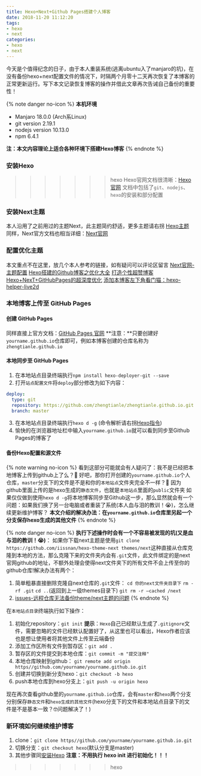 ```yaml
---
title: Hexo+Next+Github Pages搭建个人博客
date: 2018-11-20 11:12:20
tags: 
- hexo
- next
categories: 
- hexo
- next
---
```


今天是个值得纪念的日子，由于本人重装系统(逃离ubuntu入了manjaro的坑)，在没有备份hexo+next配置文件的情况下，时隔两个月零十二天再次恢复了本博客的正常更新运行。写下本文记录恢复博客的操作并借此文章再次告诫自己备份的重要性！

<!-- more -->

{% note danger no-icon %}
**本机环境**
- Manjaro 18.0.0 (Arch系Linux)
- git version 2.19.1
- nodejs version 10.13.0
- npm 6.4.1

**注：本文内容理论上适合各种环境下搭建Hexo博客**
{% endnote %}

### 安装Hexo<span id="jump"></span>
>>>>>>> hexo
Hexo官网文档很清晰：[Hexo官网](https://hexo.io/zh-cn/)
文档中包括了`git`、`nodejs`、`hexo`的安装和部分配置

### 安装Next主题
本人沿用了之前用过的主题Next，此主题简约舒适，更多主题请右拐 [Hexo主题](https://hexo.io/themes/)
同样，Next官方文档也相当详细：[Next官网](https://theme-next.iissnan.com/)

### 配置优化主题
本文重点不在这里，放几个本人参考的链接，如有疑问可以评论区留言
[Next官网-主题配置](https://theme-next.iissnan.com/theme-settings.html)
[Hexo搭建的Github博客之优化大全](https://zhuanlan.zhihu.com/p/33616481)
[打造个性超赞博客Hexo+NexT+GitHubPages的超深度优化](https://reuixiy.github.io/technology/computer/computer-aided-art/2017/06/09/hexo-next-optimization.html)
[添加本博客左下角看门猫：hexo-helper-live2d](https://github.com/EYHN/hexo-helper-live2d/)

### 本地博客上传至 GitHub Pages

#### 创建 GitHub Pages
同样直接上官方文档：[GitHub Pages 官网](https://pages.github.com/)
**注意：**只要创建好`yourname.github.io`仓库即可，例如本博客创建的仓库名称为`zhengtianle.github.io`

#### 本地同步至 GitHub Pages
1. 在本地站点目录终端执行`npm install hexo-deployer-git --save`
2. 打开`站点配置文件`将`deploy`部分修改为如下内容：
```yml
deploy:
  type: git
  repository: https://github.com/zhengtianle/zhengtianle.github.io.git
  branch: master

```
3. 在本地站点目录终端执行`hexo d -g` (命令解析请右拐[Hexo指令](https://hexo.io/zh-cn/docs/commands))
4. 愉快的在浏览器地址栏中输入`yourname.github.io`就可以看到同步至Github Pages的博客了

#### 备份Hexo配置和源文件
{% note warning no-icon %}
看到这部分可能就会有人疑问了：我不是已经把本地博客上传到github上了么？🤨
好吧，那你打开创建的`yourname.github.io`个人仓库，`master`分支下的文件是不是和你的`本地站点`文件夹完全不一样？🤣
因为github里面上传的是hexo生成的`静态文件`，也就是`本地站点`里面的`public`文件夹
如果仅仅做到使用`hexo d -g`将本地博客同步至Github这一步，那么显然就会有一个问题：如果我们换了另一台电脑或者重装了系统(本人血与泪的教训！😭)，怎么继续更新维护博客？
**本文介绍的解决办法：在`yourname.github.io`仓库里另起一个分支保存hexo生成的其他文件**
{% endnote %}

{% note danger no-icon %}
**执行下述操作时会有一个不容易被发现的坑(又是血与泪的教训！😭)**：
如果你下载next主题是使用`git clone https://github.com/iissnan/hexo-theme-next themes/next`这种直接从仓库克隆到本地的方法，那么克隆下来的文件夹内会有`.git`文件，此文件绑定的是next官网github的地址，不额外处理会使得next文件夹下的所有文件不会上传至你的github仓库!解决办法有两个：
1. 简单粗暴直接删除克隆自next仓库的`.git`文件：
`cd 你的next文件夹目录下`
`rm -rf .git`
`cd ..`(返回到上一级themes目录下)
`git rm -r –cached /next`
2. [issues-远程仓库无法备份theme/next主题的问题](https://github.com/iissnan/hexo-theme-next/issues/932)
{% endnote %}

在`本地站点目录`终端执行如下操作：
1. 初始化repository：`git init`
**提示**：`Hexo`自己已经默认生成了`.gitignore`文件，需要忽略的文件已经默认配置好了，从这里也可以看出，Hexo作者应该也是想让使用者将其他文件上传至云端备份
2. 添加工作区所有文件到暂存区：`git add .`
3. 暂存区的文件提交到本地仓库：`git commit -m "提交注释"`
4. 本地仓库映射到github：
`git remote add origin https//github.com/yourname/yourname.github.io.git`
5. 创建并切换到新分支hexo：`git checkout -b hexo`
6. push本地仓库到hexo分支上：`git push -u origin hexo`

现在再次查看github里的`yourname.github.io`仓库，会有`master`和`hexo`两个分支分别保存`静态文件`和`hexo生成的其他文件`(hexo分支下的文件和本地站点目录下的文件是不是基本一致？🤓问题解决了！)

### 新环境如何继续维护博客
1. clone：`git clone https//github.com/yourname/yourname.github.io.git`
2. 切换分支：`git checkout hexo`(默认分支是master)
3. 其他步骤同[安装Hexo](#jump)
**注意：不用执行 hexo init 进行初始化！！！**
>>>>>>> hexo
